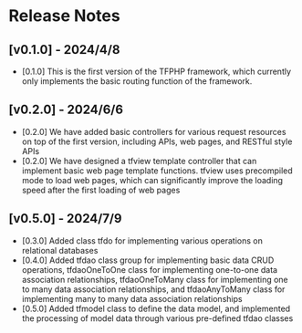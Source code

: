 # Release Notes

## [v0.1.0] - 2024/4/8

* [0.1.0] This is the first version of the TFPHP framework, which currently only implements the basic routing function of the framework.

## [v0.2.0] - 2024/6/6

* [0.2.0] We have added basic controllers for various request resources on top of the first version, including APIs, web pages, and RESTful style APIs
* [0.2.0] We have designed a tfview template controller that can implement basic web page template functions. tfview uses precompiled mode to load web pages, which can significantly improve the loading speed after the first loading of web pages

## [v0.5.0] - 2024/7/9

* [0.3.0] Added class tfdo for implementing various operations on relational databases
* [0.4.0] Added tfdao class group for implementing basic data CRUD operations, tfdaoOneToOne class for implementing one-to-one data association relationships, tfdaoOneToMany class for implementing one to many data association relationships, and tfdaoAnyToMany class for implementing many to many data association relationships
* [0.5.0] Added tfmodel class to define the data model, and implemented the processing of model data through various pre-defined tfdao classes
